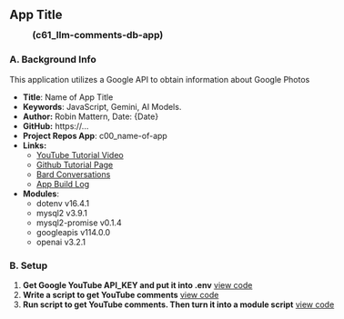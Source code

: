 <div style="width: 800px;">

## App Title
### <div style="margin-top: -10px; margin-left: 40px; margin-bottom:20px;">(c61_llm-comments-db-app)</div>

### A. Background Info

This application utilizes a Google API to obtain information about Google Photos

 - **Title**: Name of App Title
 - **Keywords**: JavaScript, Gemini, AI Models. 
 - **Author:** Robin Mattern, Date: {Date}
 - **GitHub:** https://...
 - **Project Repos App**: c00_name-of-app
 - **Links:** 
    - [YouTube Tutorial Video](https://...)   
    - [Github Tutorial Page](https://...)   
    - [Bard Conversations      ]()
    - [App Build Log           ](setup/d00_name-of-app/d00-02_build-log.md)
 - **Modules**:  
   - dotenv v16.4.1
   - mysql2 v3.9.1
   - mysql2-promise v0.1.4
   - googleapis v114.0.0
   - openai v3.2.1

### B. Setup

1. **Get Google YouTube API_KEY and put it into .env**     [view code](https://github.com/robinmattern/dev01-robin/blob/f3d1bca139fb3a0631045cb4885edac72e59cb89/docs/setup/d61_llm-comments-db-app/d61-01_build-log.md?plain=1#L217) 
2. **Write a script to get YouTube comments**              [view code](https://github.com/robinmattern/dev01-robin/blob/f3d1bca139fb3a0631045cb4885edac72e59cb89/docs/setup/d61_llm-comments-db-app/d61-01_build-log.md?plain=1#L223) 
3. **Run script to get YouTube comments. Then turn it into a module script**  [view code](https://github.com/robinmattern/dev01-robin/blob/f3d1bca139fb3a0631045cb4885edac72e59cb89/docs/setup/d61_llm-comments-db-app/d61-01_build-log.md?plain=1#L257) 

</div>